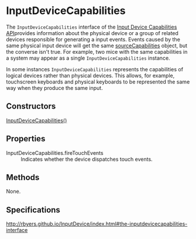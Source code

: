 # InputDeviceCapabilities

The `InputDeviceCapabilities` interface of the [Input Device Capabilities API](InputDeviceCapabilities_API.md)provides information about the physical device or a group of related devices responsible for generating a input events. Events caused by the same physical input device will get the same [sourceCapabilities](UIEvent.sourceCapabilities.md) object, but the converse isn't true. For example, two mice with the same capabilities in a system may appear as a single `InputDeviceCapabilities` instance.

In some instances `InputDeviceCapabilities` represents the capabilities of logical devices rather than physical devices. This allows, for example, touchscreen keyboards and physical keyboards to be represented the same way when they produce the same input.

## Constructors

[InputDeviceCapabilities()](InputDeviceCapabilities_Constructor.md)

## Properties

<dl>
  <dt>InputDeviceCapabilities.fireTouchEvents</dt>
  <dd>Indicates whether the device dispatches touch events.</dd>
</dl>

## Methods

None.

## Specifications

<http://rbyers.github.io/InputDevice/index.html#the-inputdevicecapabilities-interface>
